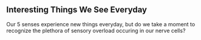 ## Interesting Things We See Everyday

Our 5 senses experience new things everyday, but do we take a moment to recognize the plethora of sensory overload occuring in our nerve cells?
